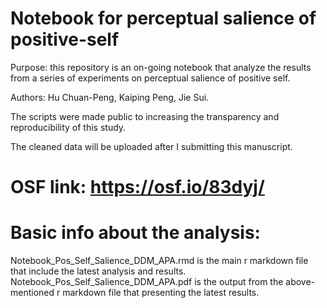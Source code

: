 # Notebook for perceptual salience of positive-self

Purpose: this repository is an on-going notebook that analyze the results from a series of experiments on perceptual salience of positive self. 

Authors: Hu Chuan-Peng, Kaiping Peng, Jie Sui.

The scripts were made public to increasing the transparency and reproducibility of this study.

The cleaned data will be uploaded after I submitting this manuscript.

# OSF link: https://osf.io/83dyj/

# Basic info about the analysis:

Notebook_Pos_Self_Salience_DDM_APA.rmd is the main r markdown file that include the latest analysis and results. 
Notebook_Pos_Self_Salience_DDM_APA.pdf is the output from the above-mentioned r markdown file that presenting the latest results.